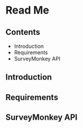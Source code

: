 # Read Me

## Contents
- Introduction
- Requirements
- SurveyMonkey API

## Introduction

## Requirements

## SurveyMonkey API

 